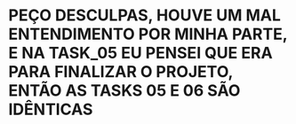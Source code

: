 # PEÇO DESCULPAS, HOUVE UM MAL ENTENDIMENTO POR MINHA PARTE, E NA TASK_05 EU PENSEI QUE ERA PARA FINALIZAR O PROJETO, ENTÃO AS TASKS 05 E 06 SÃO IDÊNTICAS
